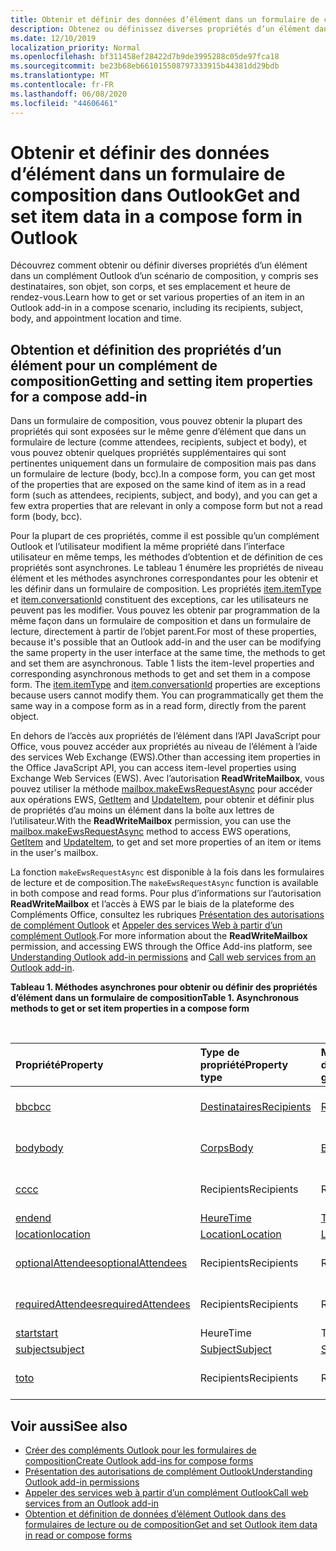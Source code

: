 ```yaml
---
title: Obtenir et définir des données d’élément dans un formulaire de composition dans Outlook
description: Obtenez ou définissez diverses propriétés d’un élément dans un complément Outlook d’un scénario de composition, y compris ses destinataires, son objet, son corps, et ses emplacement et heure de rendez-vous.
ms.date: 12/10/2019
localization_priority: Normal
ms.openlocfilehash: bf311458ef28422d7b9de3995288c05de97fca18
ms.sourcegitcommit: be23b68eb661015508797333915b44381dd29bdb
ms.translationtype: MT
ms.contentlocale: fr-FR
ms.lasthandoff: 06/08/2020
ms.locfileid: "44606461"
---
```

# <a name="get-and-set-item-data-in-a-compose-form-in-outlook"></a><span data-ttu-id="809bd-103">Obtenir et définir des données d’élément dans un formulaire de composition dans Outlook</span><span class="sxs-lookup"><span data-stu-id="809bd-103">Get and set item data in a compose form in Outlook</span></span>

<span data-ttu-id="809bd-104">Découvrez comment obtenir ou définir diverses propriétés d’un élément dans un complément Outlook d’un scénario de composition, y compris ses destinataires, son objet, son corps, et ses emplacement et heure de rendez-vous.</span><span class="sxs-lookup"><span data-stu-id="809bd-104">Learn how to get or set various properties of an item in an Outlook add-in in a compose scenario, including its recipients, subject, body, and appointment location and time.</span></span>

## <a name="getting-and-setting-item-properties-for-a-compose-add-in"></a><span data-ttu-id="809bd-105">Obtention et définition des propriétés d’un élément pour un complément de composition</span><span class="sxs-lookup"><span data-stu-id="809bd-105">Getting and setting item properties for a compose add-in</span></span>

<span data-ttu-id="809bd-106">Dans un formulaire de composition, vous pouvez obtenir la plupart des propriétés qui sont exposées sur le même genre d’élément que dans un formulaire de lecture (comme attendees, recipients, subject et body), et vous pouvez obtenir quelques propriétés supplémentaires qui sont pertinentes uniquement dans un formulaire de composition mais pas dans un formulaire de lecture (body, bcc).</span><span class="sxs-lookup"><span data-stu-id="809bd-106">In a compose form, you can get most of the properties that are exposed on the same kind of item as in a read form (such as attendees, recipients, subject, and body), and you can get a few extra properties that are relevant in only a compose form but not a read form (body, bcc).</span></span>

<span data-ttu-id="809bd-p101">Pour la plupart de ces propriétés, comme il est possible qu’un complément Outlook et l’utilisateur modifient la même propriété dans l’interface utilisateur en même temps, les méthodes d’obtention et de définition de ces propriétés sont asynchrones. Le tableau 1 énumère les propriétés de niveau élément et les méthodes asynchrones correspondantes pour les obtenir et les définir dans un formulaire de composition. Les propriétés  [item.itemType](../reference/objectmodel/preview-requirement-set/office.context.mailbox.item.md#properties) et [item.conversationId](../reference/objectmodel/preview-requirement-set/office.context.mailbox.item.md#properties) constituent des exceptions, car les utilisateurs ne peuvent pas les modifier. Vous pouvez les obtenir par programmation de la même façon dans un formulaire de composition et dans un formulaire de lecture, directement à partir de l’objet parent.</span><span class="sxs-lookup"><span data-stu-id="809bd-p101">For most of these properties, because it's possible that an Outlook add-in and the user can be modifying the same property in the user interface at the same time, the methods to get and set them are asynchronous. Table 1 lists the item-level properties and corresponding asynchronous methods to get and set them in a compose form. The  [item.itemType](../reference/objectmodel/preview-requirement-set/office.context.mailbox.item.md#properties) and [item.conversationId](../reference/objectmodel/preview-requirement-set/office.context.mailbox.item.md#properties) properties are exceptions because users cannot modify them. You can programmatically get them the same way in a compose form as in a read form, directly from the parent object.</span></span>

<span data-ttu-id="809bd-111">En dehors de l’accès aux propriétés de l’élément dans l’API JavaScript pour Office, vous pouvez accéder aux propriétés au niveau de l’élément à l’aide des services Web Exchange (EWS).</span><span class="sxs-lookup"><span data-stu-id="809bd-111">Other than accessing item properties in the Office JavaScript API, you can access item-level properties using Exchange Web Services (EWS).</span></span> <span data-ttu-id="809bd-112">Avec l’autorisation **ReadWriteMailbox**, vous pouvez utiliser la méthode [mailbox.makeEwsRequestAsync](../reference/objectmodel/preview-requirement-set/office.context.mailbox.md#methods) pour accéder aux opérations EWS, [GetItem](/exchange/client-developer/web-service-reference/getitem-operation) and [UpdateItem](/exchange/client-developer/web-service-reference/updateitem-operation), pour obtenir et définir plus de propriétés d’au moins un élément dans la boîte aux lettres de l’utilisateur.</span><span class="sxs-lookup"><span data-stu-id="809bd-112">With the **ReadWriteMailbox** permission, you can use the [mailbox.makeEwsRequestAsync](../reference/objectmodel/preview-requirement-set/office.context.mailbox.md#methods) method to access EWS operations, [GetItem](/exchange/client-developer/web-service-reference/getitem-operation) and [UpdateItem](/exchange/client-developer/web-service-reference/updateitem-operation), to get and set more properties of an item or items in the user's mailbox.</span></span>

<span data-ttu-id="809bd-113">La fonction `makeEwsRequestAsync` est disponible à la fois dans les formulaires de lecture et de composition.</span><span class="sxs-lookup"><span data-stu-id="809bd-113">The `makeEwsRequestAsync` function is available in both compose and read forms.</span></span> <span data-ttu-id="809bd-114">Pour plus d’informations sur l’autorisation **ReadWriteMailbox** et l’accès à EWS par le biais de la plateforme des Compléments Office, consultez les rubriques [Présentation des autorisations de complément Outlook](understanding-outlook-add-in-permissions.md) et [Appeler des services Web à partir d’un complément Outlook](web-services.md).</span><span class="sxs-lookup"><span data-stu-id="809bd-114">For more information about the **ReadWriteMailbox** permission, and accessing EWS through the Office Add-ins platform, see [Understanding Outlook add-in permissions](understanding-outlook-add-in-permissions.md) and [Call web services from an Outlook add-in](web-services.md).</span></span>

<span data-ttu-id="809bd-115">**Tableau 1. Méthodes asynchrones pour obtenir ou définir des propriétés d’élément dans un formulaire de composition**</span><span class="sxs-lookup"><span data-stu-id="809bd-115">**Table 1. Asynchronous methods to get or set item properties in a compose form**</span></span>

<br/>

| <span data-ttu-id="809bd-116">Propriété</span><span class="sxs-lookup"><span data-stu-id="809bd-116">Property</span></span> | <span data-ttu-id="809bd-117">Type de propriété</span><span class="sxs-lookup"><span data-stu-id="809bd-117">Property type</span></span> | <span data-ttu-id="809bd-118">Méthode asynchrone d’obtention</span><span class="sxs-lookup"><span data-stu-id="809bd-118">Asynchronous method to get</span></span> | <span data-ttu-id="809bd-119">Méthode(s) asynchrone(s) de définition</span><span class="sxs-lookup"><span data-stu-id="809bd-119">Asynchronous method(s) to set</span></span> |
|:-----|:-----|:-----|:-----|
|[<span data-ttu-id="809bd-120">bbc</span><span class="sxs-lookup"><span data-stu-id="809bd-120">bcc</span></span>](../reference/objectmodel/preview-requirement-set/office.context.mailbox.item.md#properties)|[<span data-ttu-id="809bd-121">Destinataires</span><span class="sxs-lookup"><span data-stu-id="809bd-121">Recipients</span></span>](/javascript/api/outlook/office.Recipients)|[<span data-ttu-id="809bd-122">Recipients.getAsync</span><span class="sxs-lookup"><span data-stu-id="809bd-122">Recipients.getAsync</span></span>](/javascript/api/outlook/office.Recipients#getasync-options--callback-)|<span data-ttu-id="809bd-123">[Recipients.addAsync](/javascript/api/outlook/office.Recipients#addasync-recipients--options--callback-), [Recipients.setAsync](/javascript/api/outlook/office.Recipients#setasync-recipients--options--callback-)</span><span class="sxs-lookup"><span data-stu-id="809bd-123">[Recipients.addAsync](/javascript/api/outlook/office.Recipients#addasync-recipients--options--callback-), [Recipients.setAsync](/javascript/api/outlook/office.Recipients#setasync-recipients--options--callback-)</span></span>|
|[<span data-ttu-id="809bd-124">body</span><span class="sxs-lookup"><span data-stu-id="809bd-124">body</span></span>](../reference/objectmodel/preview-requirement-set/office.context.mailbox.item.md#properties)|[<span data-ttu-id="809bd-125">Corps</span><span class="sxs-lookup"><span data-stu-id="809bd-125">Body</span></span>](/javascript/api/outlook/office.Body)|[<span data-ttu-id="809bd-126">Body.getAsync</span><span class="sxs-lookup"><span data-stu-id="809bd-126">Body.getAsync</span></span>](/javascript/api/outlook/office.Body#getasync-coerciontype--options--callback-)|<span data-ttu-id="809bd-127">[Body.prependAsync](/javascript/api/outlook/office.Body#prependasync-data--options--callback-), [Body.setAsync](/javascript/api/outlook/office.Body#setasync-data--options--callback-), [Body.setSelectedDataAsync](/javascript/api/outlook/office.Body#setselecteddataasync-data--options--callback-)</span><span class="sxs-lookup"><span data-stu-id="809bd-127">[Body.prependAsync](/javascript/api/outlook/office.Body#prependasync-data--options--callback-), [Body.setAsync](/javascript/api/outlook/office.Body#setasync-data--options--callback-), [Body.setSelectedDataAsync](/javascript/api/outlook/office.Body#setselecteddataasync-data--options--callback-)</span></span>|
|[<span data-ttu-id="809bd-128">cc</span><span class="sxs-lookup"><span data-stu-id="809bd-128">cc</span></span>](../reference/objectmodel/preview-requirement-set/office.context.mailbox.item.md#properties)|<span data-ttu-id="809bd-129">Recipients</span><span class="sxs-lookup"><span data-stu-id="809bd-129">Recipients</span></span>|<span data-ttu-id="809bd-130">Recipients.getAsync</span><span class="sxs-lookup"><span data-stu-id="809bd-130">Recipients.getAsync</span></span>|<span data-ttu-id="809bd-131">Recipients.addAsync Recipients.setAsync</span><span class="sxs-lookup"><span data-stu-id="809bd-131">Recipients.addAsync Recipients.setAsync</span></span>|
|[<span data-ttu-id="809bd-132">end</span><span class="sxs-lookup"><span data-stu-id="809bd-132">end</span></span>](../reference/objectmodel/preview-requirement-set/office.context.mailbox.item.md#properties)|[<span data-ttu-id="809bd-133">Heure</span><span class="sxs-lookup"><span data-stu-id="809bd-133">Time</span></span>](/javascript/api/outlook/office.Time)|[<span data-ttu-id="809bd-134">Time.getAsync</span><span class="sxs-lookup"><span data-stu-id="809bd-134">Time.getAsync</span></span>](/javascript/api/outlook/office.Time#getasync-options--callback-)|[<span data-ttu-id="809bd-135">Time.setAsync</span><span class="sxs-lookup"><span data-stu-id="809bd-135">Time.setAsync</span></span>](/javascript/api/outlook/office.Time#setasync-datetime--options--callback-)|
|[<span data-ttu-id="809bd-136">location</span><span class="sxs-lookup"><span data-stu-id="809bd-136">location</span></span>](../reference/objectmodel/preview-requirement-set/office.context.mailbox.item.md#properties)|[<span data-ttu-id="809bd-137">Location</span><span class="sxs-lookup"><span data-stu-id="809bd-137">Location</span></span>](/javascript/api/outlook/office.Location)|[<span data-ttu-id="809bd-138">Location.getAsync</span><span class="sxs-lookup"><span data-stu-id="809bd-138">Location.getAsync</span></span>](/javascript/api/outlook/office.Location#getasync-options--callback-)|[<span data-ttu-id="809bd-139">Location.setAsync</span><span class="sxs-lookup"><span data-stu-id="809bd-139">Location.setAsync</span></span>](/javascript/api/outlook/office.Location#setasync-location--options--callback-)|
|[<span data-ttu-id="809bd-140">optionalAttendees</span><span class="sxs-lookup"><span data-stu-id="809bd-140">optionalAttendees</span></span>](../reference/objectmodel/preview-requirement-set/office.context.mailbox.item.md#properties)|<span data-ttu-id="809bd-141">Recipients</span><span class="sxs-lookup"><span data-stu-id="809bd-141">Recipients</span></span>|<span data-ttu-id="809bd-142">Recipients.getAsync</span><span class="sxs-lookup"><span data-stu-id="809bd-142">Recipients.getAsync</span></span>|<span data-ttu-id="809bd-143">Recipients.addAsync Recipients.setAsync</span><span class="sxs-lookup"><span data-stu-id="809bd-143">Recipients.addAsync Recipients.setAsync</span></span>|
|[<span data-ttu-id="809bd-144">requiredAttendees</span><span class="sxs-lookup"><span data-stu-id="809bd-144">requiredAttendees</span></span>](../reference/objectmodel/preview-requirement-set/office.context.mailbox.item.md#properties)|<span data-ttu-id="809bd-145">Recipients</span><span class="sxs-lookup"><span data-stu-id="809bd-145">Recipients</span></span>|<span data-ttu-id="809bd-146">Recipients.getAsync</span><span class="sxs-lookup"><span data-stu-id="809bd-146">Recipients.getAsync</span></span>|<span data-ttu-id="809bd-147">Recipients.addAsync Recipients.setAsync</span><span class="sxs-lookup"><span data-stu-id="809bd-147">Recipients.addAsync Recipients.setAsync</span></span>|
|[<span data-ttu-id="809bd-148">start</span><span class="sxs-lookup"><span data-stu-id="809bd-148">start</span></span>](../reference/objectmodel/preview-requirement-set/office.context.mailbox.item.md#properties)|<span data-ttu-id="809bd-149">Heure</span><span class="sxs-lookup"><span data-stu-id="809bd-149">Time</span></span>|<span data-ttu-id="809bd-150">Time.getAsync</span><span class="sxs-lookup"><span data-stu-id="809bd-150">Time.getAsync</span></span>|<span data-ttu-id="809bd-151">Time.setAsync</span><span class="sxs-lookup"><span data-stu-id="809bd-151">Time.setAsync</span></span>|
|[<span data-ttu-id="809bd-152">subject</span><span class="sxs-lookup"><span data-stu-id="809bd-152">subject</span></span>](../reference/objectmodel/preview-requirement-set/office.context.mailbox.item.md#properties)|[<span data-ttu-id="809bd-153">Subject</span><span class="sxs-lookup"><span data-stu-id="809bd-153">Subject</span></span>](/javascript/api/outlook/office.Subject)|[<span data-ttu-id="809bd-154">Subject.getAsync</span><span class="sxs-lookup"><span data-stu-id="809bd-154">Subject.getAsync</span></span>](/javascript/api/outlook/office.Subject#getasync-options--callback-)|[<span data-ttu-id="809bd-155">Subject.setAsync</span><span class="sxs-lookup"><span data-stu-id="809bd-155">Subject.setAsync</span></span>](/javascript/api/outlook/office.Subject#setasync-subject--options--callback-)|
|[<span data-ttu-id="809bd-156">to</span><span class="sxs-lookup"><span data-stu-id="809bd-156">to</span></span>](../reference/objectmodel/preview-requirement-set/office.context.mailbox.item.md#properties)|<span data-ttu-id="809bd-157">Recipients</span><span class="sxs-lookup"><span data-stu-id="809bd-157">Recipients</span></span>|<span data-ttu-id="809bd-158">Recipients.getAsync</span><span class="sxs-lookup"><span data-stu-id="809bd-158">Recipients.getAsync</span></span>|<span data-ttu-id="809bd-159">Recipients.addAsync Recipients.setAsync</span><span class="sxs-lookup"><span data-stu-id="809bd-159">Recipients.addAsync Recipients.setAsync</span></span>|

## <a name="see-also"></a><span data-ttu-id="809bd-160">Voir aussi</span><span class="sxs-lookup"><span data-stu-id="809bd-160">See also</span></span>

- [<span data-ttu-id="809bd-161">Créer des compléments Outlook pour les formulaires de composition</span><span class="sxs-lookup"><span data-stu-id="809bd-161">Create Outlook add-ins for compose forms</span></span>](compose-scenario.md)
- [<span data-ttu-id="809bd-162">Présentation des autorisations de complément Outlook</span><span class="sxs-lookup"><span data-stu-id="809bd-162">Understanding Outlook add-in permissions</span></span>](understanding-outlook-add-in-permissions.md)
- [<span data-ttu-id="809bd-163">Appeler des services web à partir d’un complément Outlook</span><span class="sxs-lookup"><span data-stu-id="809bd-163">Call web services from an Outlook add-in</span></span>](web-services.md)
- [<span data-ttu-id="809bd-164">Obtention et définition de données d’élément Outlook dans des formulaires de lecture ou de composition</span><span class="sxs-lookup"><span data-stu-id="809bd-164">Get and set Outlook item data in read or compose forms</span></span>](item-data.md)
